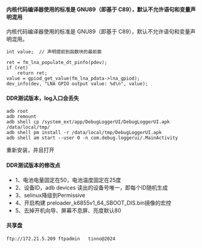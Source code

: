 #### 内核代码编译器使用的标准是 GNU89（即基于 C89），默认不允许语句和变量声明混用
内核代码编译器使用的标准是 GNU89（即基于 C89），默认不允许语句和变量声明混用。
```
int value;  // 声明提前到函数块的最前面

ret = fm_lna_populate_dt_pinfo(pdev);
if (ret)
	return ret;
value = gpiod_get_value(fm_lna_pdata->lna_gpiod);
dev_info(dev, "LNA GPIO output value: %d\n", value);
```
#### DDR测试版本，log入口会丢失
```
adb root
adb remount
adb shell cp /system_ext/app/DebugLoggerUI/DebugLoggerUI.apk /data/local/tmp/
adb shell pm install -r /data/local/tmp/DebugLoggerUI.apk
adb shell am start --user 0 -n com.debug.loggerui/.MainActivity
```
重新安装，并且打开

#### DDR测试版本的修改点
* 1、电池电量固定在50，电池温度固定在25度
* 2、设备ID，adb devices 读出的设备号唯一，即每个ID随机生成
* 3、selinux降级到Permissive
* 4、开启构建 preloader_k6855v1_64_SBOOT_DIS.bin镜像的宏控
* 5、去掉开机向导、屏幕不息屏、亮度默认80

#### 共享盘
```https
ftp://172.21.5.209 ftpadmin   tinno@2024
```
